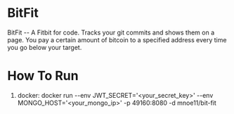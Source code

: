 # BitFit
BitFit -- A Fitbit for code. Tracks your git commits and shows them on a page. You pay a certain amount of bitcoin to a specified address every time you go below your target.

# How To Run

1) docker: docker run --env JWT_SECRET='<your_secret_key>' --env MONGO_HOST='<your_mongo_ip>' -p 49160:8080 -d mnoe11/bit-fit
